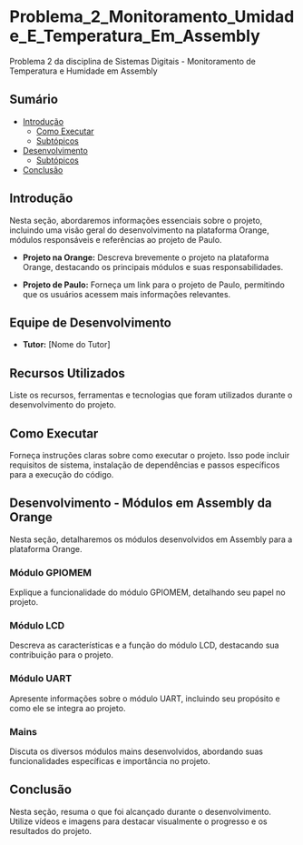# Problema_2_Monitoramento_Umidade_E_Temperatura_Em_Assembly
Problema 2 da disciplina de Sistemas Digitais - Monitoramento de Temperatura e Humidade em Assembly

## Sumário
- [Introdução](#introdução)
  - [Como Executar](#como-executar)
  - [Subtópicos](#subtópicos)
- [Desenvolvimento](#desenvolvimento)
  - [Subtópicos](#subtópicos)
- [Conclusão](#conclusão)

## Introdução
Nesta seção, abordaremos informações essenciais sobre o projeto, incluindo uma visão geral do desenvolvimento na plataforma Orange, módulos responsáveis e referências ao projeto de Paulo.

- **Projeto na Orange:** Descreva brevemente o projeto na plataforma Orange, destacando os principais módulos e suas responsabilidades.

- **Projeto de Paulo:** Forneça um link para o projeto de Paulo, permitindo que os usuários acessem mais informações relevantes.

## Equipe de Desenvolvimento
- **Tutor:** [Nome do Tutor]

## Recursos Utilizados
Liste os recursos, ferramentas e tecnologias que foram utilizados durante o desenvolvimento do projeto.

## Como Executar
Forneça instruções claras sobre como executar o projeto. Isso pode incluir requisitos de sistema, instalação de dependências e passos específicos para a execução do código.

## Desenvolvimento - Módulos em Assembly da Orange
Nesta seção, detalharemos os módulos desenvolvidos em Assembly para a plataforma Orange.

### Módulo GPIOMEM
Explique a funcionalidade do módulo GPIOMEM, detalhando seu papel no projeto.

### Módulo LCD
Descreva as características e a função do módulo LCD, destacando sua contribuição para o projeto.

### Módulo UART
Apresente informações sobre o módulo UART, incluindo seu propósito e como ele se integra ao projeto.

### Mains
Discuta os diversos módulos mains desenvolvidos, abordando suas funcionalidades específicas e importância no projeto.

## Conclusão
Nesta seção, resuma o que foi alcançado durante o desenvolvimento. Utilize vídeos e imagens para destacar visualmente o progresso e os resultados do projeto.





